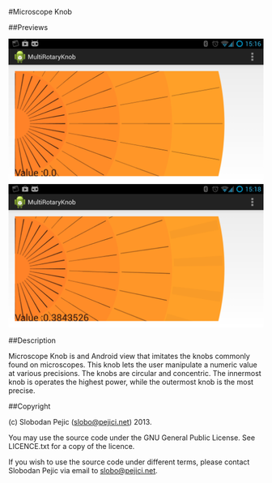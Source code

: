 #Microscope Knob

##Previews

![Screenshot #1 of Microscope Knob](screenshots/screenshot001.png)
![Screenshot #2 of Microscope Knob](screenshots/screenshot002.png)

##Description

Microscope Knob is and Android view that imitates the knobs commonly found on
microscopes.  This knob lets the user manipulate a numeric value at various
precisions.  The knobs are circular and concentric.  The innermost knob is
operates the highest power, while the outermost knob is the most precise.

##Copyright

(c) Slobodan Pejic (slobo@pejici.net) 2013.

You may use the source code under the GNU General Public License.  See
LICENCE.txt for a copy of the licence.

If you wish to use the source code under different terms, please contact
Slobodan Pejic via email to slobo@pejici.net.

